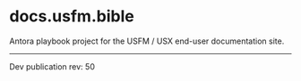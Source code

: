 # docs.usfm.bible
Antora playbook project for the USFM / USX end-user documentation site.

---

Dev publication rev: 50
